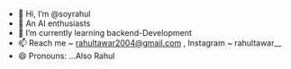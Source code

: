 - 👋 Hi, I’m @soyrahul
- 👀 An AI enthusiasts 
- 🌱 I’m currently learning backend-Development
- 📫 Reach me ~ rahultawar2004@gmail.com , Instagram ~ rahultawar__
- 😄 Pronouns: ...Also Rahul

